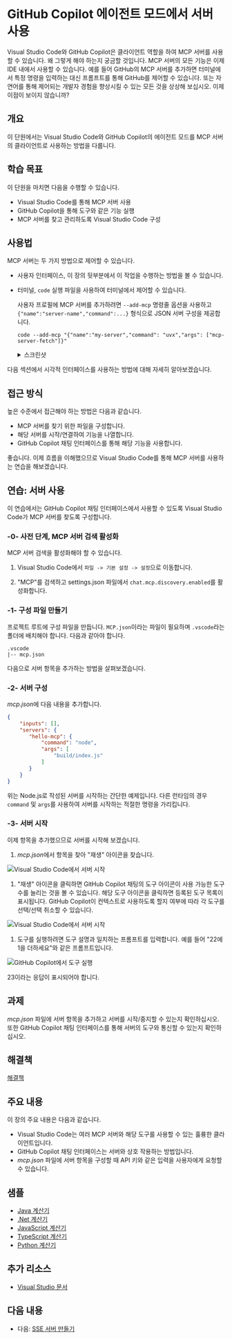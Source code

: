 # GitHub Copilot 에이전트 모드에서 서버 사용

Visual Studio Code와 GitHub Copilot은 클라이언트 역할을 하여 MCP 서버를 사용할 수 있습니다. 왜 그렇게 해야 하는지 궁금할 것입니다. MCP 서버의 모든 기능은 이제 IDE 내에서 사용할 수 있습니다. 예를 들어 GitHub의 MCP 서버를 추가하면 터미널에서 특정 명령을 입력하는 대신 프롬프트를 통해 GitHub를 제어할 수 있습니다. 또는 자연어를 통해 제어되는 개발자 경험을 향상시킬 수 있는 모든 것을 상상해 보십시오. 이제 이점이 보이지 않습니까?

## 개요

이 단원에서는 Visual Studio Code와 GitHub Copilot의 에이전트 모드를 MCP 서버의 클라이언트로 사용하는 방법을 다룹니다.

## 학습 목표

이 단원을 마치면 다음을 수행할 수 있습니다.

- Visual Studio Code를 통해 MCP 서버 사용
- GitHub Copilot을 통해 도구와 같은 기능 실행
- MCP 서버를 찾고 관리하도록 Visual Studio Code 구성

## 사용법

MCP 서버는 두 가지 방법으로 제어할 수 있습니다.

- 사용자 인터페이스, 이 장의 뒷부분에서 이 작업을 수행하는 방법을 볼 수 있습니다.
- 터미널, `code` 실행 파일을 사용하여 터미널에서 제어할 수 있습니다.

  사용자 프로필에 MCP 서버를 추가하려면 `--add-mcp` 명령줄 옵션을 사용하고 `{"name":"server-name","command":...}` 형식으로 JSON 서버 구성을 제공합니다.

  ```
  code --add-mcp "{"name":"my-server","command": "uvx","args": ["mcp-server-fetch"]}"
  ```
  <details>
  <summary>스크린샷</summary>

  ![Visual Studio Code의 안내형 MCP 서버 구성](../images/03-GettingStarted/chat-mode-agent.png)
  ![에이전트 세션당 도구 선택](../images/03-GettingStarted/agent-mode-select-tools.png)
  ![MCP 개발 중 오류를 쉽게 디버깅](../images/03-GettingStarted/mcp-list-servers.png)
  </details>

다음 섹션에서 시각적 인터페이스를 사용하는 방법에 대해 자세히 알아보겠습니다.

## 접근 방식

높은 수준에서 접근해야 하는 방법은 다음과 같습니다.

- MCP 서버를 찾기 위한 파일을 구성합니다.
- 해당 서버를 시작/연결하여 기능을 나열합니다.
- GitHub Copilot 채팅 인터페이스를 통해 해당 기능을 사용합니다.

좋습니다. 이제 흐름을 이해했으므로 Visual Studio Code를 통해 MCP 서버를 사용하는 연습을 해보겠습니다.

## 연습: 서버 사용

이 연습에서는 GitHub Copilot 채팅 인터페이스에서 사용할 수 있도록 Visual Studio Code가 MCP 서버를 찾도록 구성합니다.

### -0- 사전 단계, MCP 서버 검색 활성화

MCP 서버 검색을 활성화해야 할 수 있습니다.

1. Visual Studio Code에서 `파일 -> 기본 설정 -> 설정`으로 이동합니다.

1. "MCP"를 검색하고 settings.json 파일에서 `chat.mcp.discovery.enabled`를 활성화합니다.

### -1- 구성 파일 만들기

프로젝트 루트에 구성 파일을 만듭니다. `MCP.json`이라는 파일이 필요하며 `.vscode`라는 폴더에 배치해야 합니다. 다음과 같아야 합니다.

```text
.vscode
|-- mcp.json
```

다음으로 서버 항목을 추가하는 방법을 살펴보겠습니다.

### -2- 서버 구성

*mcp.json*에 다음 내용을 추가합니다.

```json
{
    "inputs": [],
    "servers": {
       "hello-mcp": {
           "command": "node",
           "args": [
               "build/index.js"
           ]
       }
    }
}
```

위는 Node.js로 작성된 서버를 시작하는 간단한 예제입니다. 다른 런타임의 경우 `command` 및 `args`를 사용하여 서버를 시작하는 적절한 명령을 가리킵니다.

### -3- 서버 시작

이제 항목을 추가했으므로 서버를 시작해 보겠습니다.

1. *mcp.json*에서 항목을 찾아 "재생" 아이콘을 찾습니다.

  ![Visual Studio Code에서 서버 시작](./assets/vscode-start-server.png)

1. "재생" 아이콘을 클릭하면 GitHub Copilot 채팅의 도구 아이콘이 사용 가능한 도구 수를 늘리는 것을 볼 수 있습니다. 해당 도구 아이콘을 클릭하면 등록된 도구 목록이 표시됩니다. GitHub Copilot이 컨텍스트로 사용하도록 할지 여부에 따라 각 도구를 선택/선택 취소할 수 있습니다.

  ![Visual Studio Code에서 서버 시작](./assets/vscode-tool.png)

1. 도구를 실행하려면 도구 설명과 일치하는 프롬프트를 입력합니다. 예를 들어 "22에 1을 더하세요"와 같은 프롬프트입니다.

  ![GitHub Copilot에서 도구 실행](./assets/vscode-agent.png)

  23이라는 응답이 표시되어야 합니다.

## 과제

*mcp.json* 파일에 서버 항목을 추가하고 서버를 시작/중지할 수 있는지 확인하십시오. 또한 GitHub Copilot 채팅 인터페이스를 통해 서버의 도구와 통신할 수 있는지 확인하십시오.

## 해결책

[해결책](./solution/README.md)

## 주요 내용

이 장의 주요 내용은 다음과 같습니다.

- Visual Studio Code는 여러 MCP 서버와 해당 도구를 사용할 수 있는 훌륭한 클라이언트입니다.
- GitHub Copilot 채팅 인터페이스는 서버와 상호 작용하는 방법입니다.
- *mcp.json* 파일에 서버 항목을 구성할 때 API 키와 같은 입력을 사용자에게 요청할 수 있습니다.

## 샘플

- [Java 계산기](../samples/java/calculator/README.md)
- [.Net 계산기](../samples/csharp/)
- [JavaScript 계산기](../samples/javascript/README.md)
- [TypeScript 계산기](../samples/typescript/README.md)
- [Python 계산기](../samples/python/)

## 추가 리소스

- [Visual Studio 문서](https://code.visualstudio.com/docs/copilot/chat/mcp-servers)

## 다음 내용

- 다음: [SSE 서버 만들기](../05-sse-server/README.md)